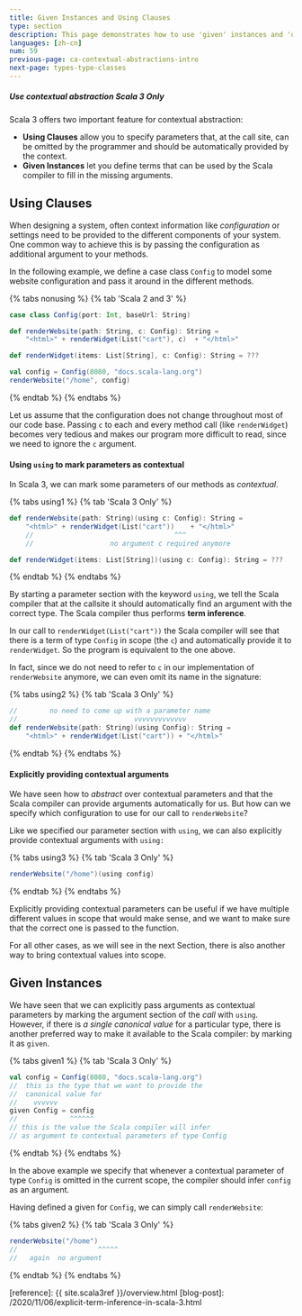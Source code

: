 ```yaml
---
title: Given Instances and Using Clauses
type: section
description: This page demonstrates how to use 'given' instances and 'using' clauses in Scala 3.
languages: [zh-cn]
num: 59
previous-page: ca-contextual-abstractions-intro
next-page: types-type-classes
---
```



<h5>Use contextual abstraction <span class="tag tag-inline">Scala 3 Only</span></h5>

Scala 3 offers two important feature for contextual abstraction:

- **Using Clauses** allow you to specify parameters that, at the call site, can be omitted by the programmer and should be automatically provided by the context.
- **Given Instances** let you define terms that can be used by the Scala compiler to fill in the missing arguments.

## Using Clauses

When designing a system, often context information like _configuration_ or settings need to be provided to the different components of your system.
One common way to achieve this is by passing the configuration as additional argument to your methods.

In the following example, we define a case class `Config` to model some website configuration and pass it around in the different methods.

{% tabs nonusing %}
{% tab 'Scala 2 and 3' %}

```scala
case class Config(port: Int, baseUrl: String)

def renderWebsite(path: String, c: Config): String =
    "<html>" + renderWidget(List("cart"), c)  + "</html>"

def renderWidget(items: List[String], c: Config): String = ???

val config = Config(8080, "docs.scala-lang.org")
renderWebsite("/home", config)
```

{% endtab %}
{% endtabs %}

Let us assume that the configuration does not change throughout most of our code base.
Passing `c` to each and every method call (like `renderWidget`) becomes very tedious and makes our program more difficult to read, since we need to ignore the `c` argument.

#### Using `using` to mark parameters as contextual

In Scala 3, we can mark some parameters of our methods as _contextual_.

{% tabs using1 %}
{% tab 'Scala 3 Only'  %}

```scala
def renderWebsite(path: String)(using c: Config): String =
    "<html>" + renderWidget(List("cart"))    + "</html>"
    //                                   ^^^
    //                   no argument c required anymore

def renderWidget(items: List[String])(using c: Config): String = ???
```

{% endtab %}
{% endtabs %}

By starting a parameter section with the keyword `using`, we tell the Scala compiler that at the callsite it should automatically find an argument with the correct type.
The Scala compiler thus performs **term inference**.

In our call to `renderWidget(List("cart"))` the Scala compiler will see that there is a term of type `Config` in scope (the `c`) and automatically provide it to `renderWidget`.
So the program is equivalent to the one above.

In fact, since we do not need to refer to `c` in our implementation of `renderWebsite` anymore, we can even omit its name in the signature:

{% tabs using2 %}
{% tab 'Scala 3 Only' %}

```scala
//        no need to come up with a parameter name
//                             vvvvvvvvvvvvv
def renderWebsite(path: String)(using Config): String =
    "<html>" + renderWidget(List("cart")) + "</html>"
```

{% endtab %}
{% endtabs %}

#### Explicitly providing contextual arguments

We have seen how to _abstract_ over contextual parameters and that the Scala compiler can provide arguments automatically for us.
But how can we specify which configuration to use for our call to `renderWebsite`?

Like we specified our parameter section with `using`, we can also explicitly provide contextual arguments with `using:`

{% tabs using3 %}
{% tab 'Scala 3 Only' %}

```scala
renderWebsite("/home")(using config)
```

{% endtab %}
{% endtabs %}

Explicitly providing contextual parameters can be useful if we have multiple different values in scope that would make sense, and we want to make sure that the correct one is passed to the function.

For all other cases, as we will see in the next Section, there is also another way to bring contextual values into scope.

## Given Instances

We have seen that we can explicitly pass arguments as contextual parameters by marking the argument section of the _call_ with `using`.
However, if there is _a single canonical value_ for a particular type, there is another preferred way to make it available to the Scala compiler: by marking it as `given`.

{% tabs given1 %}
{% tab 'Scala 3 Only' %}

```scala
val config = Config(8080, "docs.scala-lang.org")
//  this is the type that we want to provide the
//  canonical value for
//    vvvvvv
given Config = config
//             ^^^^^^
// this is the value the Scala compiler will infer
// as argument to contextual parameters of type Config
```

{% endtab %}
{% endtabs %}

In the above example we specify that whenever a contextual parameter of type `Config` is omitted in the current scope, the compiler should infer `config` as an argument.

Having defined a given for `Config`, we can simply call `renderWebsite`:

{% tabs given2 %}
{% tab 'Scala 3 Only' %}

```scala
renderWebsite("/home")
//                    ^^^^^
//   again  no argument
```

{% endtab %}
{% endtabs %}

[reference]: {{ site.scala3ref }}/overview.html
[blog-post]: /2020/11/06/explicit-term-inference-in-scala-3.html
